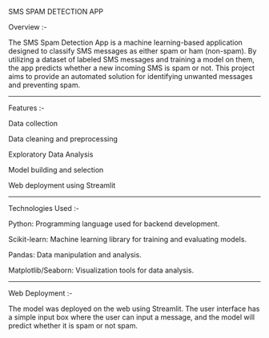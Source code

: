 SMS SPAM DETECTION APP


Overview :-


The SMS Spam Detection App is a machine learning-based application designed to classify SMS messages as either spam or ham (non-spam). By utilizing a dataset of labeled SMS messages and training a model on them, the app predicts whether a new incoming SMS is spam or not. This project aims to provide an automated solution for identifying unwanted messages and preventing spam.

____________
Features :-



Data collection

Data cleaning and preprocessing

Exploratory Data Analysis

Model building and selection

Web deployment using Streamlit

____________

Technologies Used :-


Python: Programming language used for backend development.

Scikit-learn: Machine learning library for training and evaluating models.

Pandas: Data manipulation and analysis.

Matplotlib/Seaborn: Visualization tools for data analysis.

_____________________________________________

Web Deployment :-


The model was deployed on the web using Streamlit. The user interface has a simple input box where the user can input a message, and the model will predict whether it is spam or not spam.
